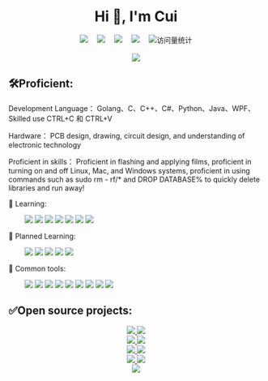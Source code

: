 <!-- 动态打字效果 -->
<!--<h1 align="center">
  <a href="https://sunguoqi.com/">
    <img src="https://readme-typing-svg.herokuapp.com/?lines=welcome!&center=true&size=27">
  </a>
</h1>
-->
<h1 align="center">Hi 👋, I'm Cui</h1>
<!-- 敲代码的图片 -->

<!-- 个人资料徽标 -->
<div align="center">
  <a href="https://www.xcuitech.com/"><img src="https://img.shields.io/badge/XcuitTech-%E4%B8%AA%E4%BA%BA%E7%BD%91%E7%AB%99-blue"></a>&emsp;
<!--   <a href="https://twitter.com/sun0225SUN/"><img src="https://img.shields.io/badge/twitter-%E6%8E%A8%E7%89%B9-blue"></a>&emsp;
  <a href="https://www.facebook.com/profile.php?id=100070064104265/"><img src="https://img.shields.io/badge/facebook-%E8%84%B8%E4%B9%A6-003472"></a>&emsp;
  <a href="https://www.youtube.com/channel/UC4nDk0V8I1c6m3CIo0F2LIQ"><img src="https://img.shields.io/badge/youtube-%E6%B2%B9%E7%AE%A1-c32136"></a>&emsp; -->
  <a href="https://blog.csdn.net/qq_32548551/"><img src="https://img.shields.io/badge/CSDN-%E5%8D%9A%E5%AE%A2-c32136"></a>&emsp;
  <a href="https://space.bilibili.com/49402035/"><img src="https://img.shields.io/badge/bilibili-B%E7%AB%99-ff69b4"></a>&emsp;
  <a href=""><img src="https://img.shields.io/badge/XiaoCuiGaoKeJi-%E5%85%AC%E4%BC%97%E5%8F%B7-1E9225"></a>&emsp;
<!--   <a href="https://www.zhihu.com/people/sunguoqi/"><img src="https://img.shields.io/badge/zhihu-%E7%9F%A5%E4%B9%8E-blue"></a>&emsp; -->
  <img src="https://komarev.com/ghpvc/?username=sun0225SUN&label=Views&color=0e75b6&style=flat" alt="访问量统计" />
</div>
<br>
<div align="center" ><img order-radius="100px" src="https://cdn.jsdelivr.net/gh/sun0225SUN/photos/images/202108300019556.gif"/></div>

## 🛠Proficient:

Development Language： Golang、C、C++、C#、Python、Java、WPF、Skilled use CTRL+C 和 CTRL+V

Hardware： PCB design, drawing, circuit design, and understanding of electronic technology

Proficient in skills： Proficient in flashing and applying films, proficient in turning on and off Linux, Mac, and Windows systems, proficient in using commands such as sudo rm - rf/* and DROP DATABASE% to quickly delete libraries and run away!

💪 Learning: 

&emsp;&emsp;
<img src = "https://img.shields.io/badge/-Golang-1572B6?style=flat&logo=Go&logoColor=white">
<img src = "https://img.shields.io/badge/-C++-00599C?style=flat&logo=c&logoColor=white">
<img src = "https://img.shields.io/badge/-Docker-00add8?style=flat&logo=docker&logoColor=white">
<img src = "https://img.shields.io/badge/-Python-1e9225?style=flat&logo=Python&logoColor=white">
<img src = "https://img.shields.io/badge/-kubernetes-00add8?style=flat&logo=kubernetes&logoColor=white">
<img src = "https://img.shields.io/badge/-postgresql-28537E?style=flat&logo=postgresql&logoColor=white">
<img src = "https://img.shields.io/badge/-mysql-ED7F1A?style=flat&logo=mysql&logoColor=white">


🧠 Planned Learning:

&emsp;&emsp;
<img src = "https://img.shields.io/badge/-Rust-00599C?style=flat&logo=Rust&logoColor=white">
<img src = "https://img.shields.io/badge/-Docker-00add8?style=flat&logo=docker&logoColor=white">
<img src = "https://img.shields.io/badge/-kubernetes-00add8?style=flat&logo=kubernetes&logoColor=white">
<img src = "https://img.shields.io/badge/-postgresql-28537E?style=flat&logo=postgresql&logoColor=white">
<img src = "https://img.shields.io/badge/-mysql-ED7F1A?style=flat&logo=mysql&logoColor=white">

🧰 Common tools:

&emsp;&emsp; 
<img src = "https://img.shields.io/badge/-Windows-0078D6?style=flat&logo=windows&logoColor=white">
<img src = "https://img.shields.io/badge/-Mac-979FA4?style=flat&logo=apple&logoColor=white">
<img src = "https://img.shields.io/badge/-Linux-FCC624??style=flat&logo=linux&logoColor=black">
<img src = "https://img.shields.io/badge/-Android-3DDC84?style=flat&logo=android&logoColor=white">
<img src = "https://img.shields.io/badge/-ios-979FA4?style=flat&logo=ios&logoColor=black">
<img src = "https://img.shields.io/badge/-Chrome-4285F4?style=flat&logo=GoogleChrome&logoColor=white">
<img src = "https://img.shields.io/badge/-Edge-0078D7?style=flat&logo=Microsoft-edge&logoColor=white">
<img src = "https://img.shields.io/badge/-Visual%20Studio%20Code-007ACC?style=flat&logo=Visual%20Studio%20Code&logoColor=white">
<img src = "https://img.shields.io/badge/-GitHub-black?style=flat&logo=github&logoColor=white">


## ✅Open source projects:

<div align="center">
  <div>
    <a href="https://github.com/CuiYao631/DevMate" >
        <img src="https://github-readme-stats.vercel.app/api/pin/?username=CuiYao631&repo=DevMate&theme=dark&bg_color=0d1117&hide_border=true" />
    </a> 
    <a href="https://github.com/CuiYao631/mini_program-server-go">
        <img src="https://github-readme-stats.vercel.app/api/pin/?username=CuiYao631&repo=mini_program-server-go&theme=dark&bg_color=0d1117&hide_border=true" />
    </a>
  </div>
   <div>
    <a href="https://github.com/CuiYao631/xc-toolbox" >
        <img src="https://github-readme-stats.vercel.app/api/pin/?username=CuiYao631&repo=xc-toolbox&theme=dark&bg_color=0d1117&hide_border=true" />
    </a>
    <a href="https://github.com/CuiYao631/esp-HomeKit-diy" >
        <img src="https://github-readme-stats.vercel.app/api/pin/?username=CuiYao631&repo=esp-HomeKit-diy&theme=dark&bg_color=0d1117&hide_border=true" />
    </a>
  </div>
   <div>
    <a href="https://github.com/CuiYao631/esp8266-switch" >
        <img src="https://github-readme-stats.vercel.app/api/pin/?username=CuiYao631&repo=esp8266-switch&theme=dark&bg_color=0d1117&hide_border=true" />
    </a>
    <a href="https://github.com/CuiYao631/esp32-Keyboard" >
        <img src="https://github-readme-stats.vercel.app/api/pin/?username=CuiYao631&repo=esp32-Keyboard&theme=dark&bg_color=0d1117&hide_border=true" />
    </a>
  </div>
   <div>
    <a href="https://github.com/CuiYao631/DDNS-module" >
        <img src="https://github-readme-stats.vercel.app/api/pin/?username=CuiYao631&repo=DDNS-module&theme=dark&bg_color=0d1117&hide_border=true" />
    </a>
    <a href="https://github.com/CuiYao631/HR-App" >
        <img src="https://github-readme-stats.vercel.app/api/pin/?username=CuiYao631&repo=HR-App&theme=dark&bg_color=0d1117&hide_border=true" />
    </a>
  </div>
</div>


<!-- ## 🎃微信公众号：（小崔搞科技） -->

 <!-- just img -->
<div align="center"><img src="https://cdn.jsdelivr.net/gh/sun0225SUN/photos/images/202110311924844.png" /></div>
